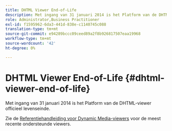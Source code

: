 ```yaml
---
title: DHTML Viewer End-of-Life
description: Met ingang van 31 januari 2014 is het Platform van de DHTML-viewer officieel levenseinde.
role: Administrator,Business Practitioner
exl-id: f1595962-6da3-441d-838e-c1140745c088
translation-type: tm+mt
source-git-commit: e94289bccc09ceed89a2f8b926817507eaa19968
workflow-type: tm+mt
source-wordcount: '42'
ht-degree: 0%

---
```


# DHTML Viewer End-of-Life {#dhtml-viewer-end-of-life}

Met ingang van 31 januari 2014 is het Platform van de DHTML-viewer officieel levenseinde.

Zie de [Referentiehandleiding voor Dynamic Media-viewers](https://experienceleague.adobe.com/docs/dynamic-media-developer-resources/library/home.html) voor de meest recente ondersteunde viewers.
